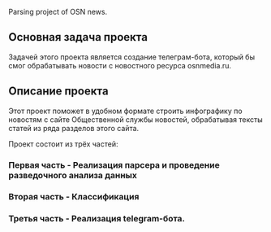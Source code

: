 Parsing project of OSN news.

## Основная задача проекта
Задачей этого проекта является создание телеграм-бота, который бы смог обрабатывать новости с новостного ресурса osnmedia.ru.
## Описание проекта
Этот проект поможет в удобном формате строить инфографику по новостям с сайте Общественной службы новостей, обрабатывая тексты статей из ряда разделов этого сайта.

Проект состоит из трёх частей:
### Первая часть - Реализация парсера и проведение разведочного анализа данных
### Вторая часть - Классификация
### Третья часть - Реализация telegram-бота.
